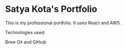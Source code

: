 # Satya Kota's Portfolio

This is my professional portfolio. It uses React and AWS.

Technologies used:

Brew
Git and Github
